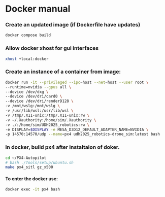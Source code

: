 # Docker manual

### Create an updated image (if Dockerfile have updates)

```bash
docker compose build
```

### Allow docker xhost for gui interfaces
``` bash
xhost +local:docker
```

### Create an instance of a container from image:
``` bash
docker run -it --privileged --ipc=host --net=host --user root \
--runtime=nvidia --gpus all \
--device /dev/dxg \
--device /dev/dri/card0 \
--device /dev/dri/renderD128 \
-v /mnt/wslg:/mnt/wslg \
-v /usr/lib/wsl:/usr/lib/wsl \
-v /tmp/.X11-unix:/tmp/.X11-unix:rw \
-v ~/.Xauthority:/home/sim/.Xauthority \
-v ./:/home/sim/UDH2025_robotics:rw \
-e DISPLAY=$DISPLAY -e MESA_D3D12_DEFAULT_ADAPTER_NAME=NVIDIA \
-p 14570:14570/udp --name=px4 udh2025_robotics-drone_sim:latest bash
```

### In docker, build px4 after instaltaion of doker.
``` bash
cd ~/PX4-Autopilot
# bash ./Tools/setup/ubuntu.sh
make px4_sitl gz_x500
```

#### To enter the docker use:
``` bash
docker exec -it px4 bash
```